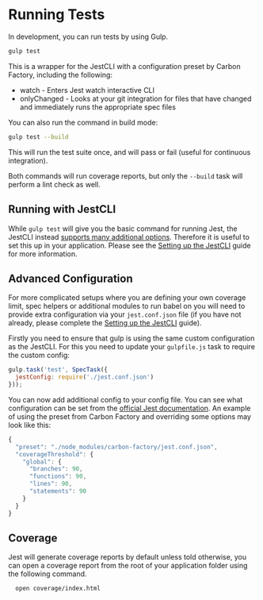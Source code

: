 # Running Tests

In development, you can run tests by using Gulp.

```bash
gulp test
```

This is a wrapper for the JestCLI with a configuration preset by Carbon Factory, including the following:

  * watch - Enters Jest watch interactive CLI
  * onlyChanged - Looks at your git integration for files that have changed and immediately runs the appropriate spec files

You can also run the command in build mode:

```bash
gulp test --build
```

This will run the test suite once, and will pass or fail (useful for continuous integration).

Both commands will run coverage reports, but only the `--build` task will perform a lint check as well.

## Running with JestCLI

While `gulp test` will give you the basic command for running Jest, the JestCLI instead [supports many additional options](https://facebook.github.io/jest/docs/cli.html). Therefore it is useful to set this up in your application. Please see the [Setting up the JestCLI]('https://github.com/Sage/carbon-factory/blob/master/docs/setting-up-jest-cli.md') guide for more information.

## Advanced Configuration

For more complicated setups where you are defining your own coverage limit, spec helpers or additional modules to run babel on you will need to provide extra configuration via your `jest.conf.json` file (if you have not already, please complete the [Setting up the JestCLI]('https://github.com/Sage/carbon-factory/blob/master/docs/setting-up-jest-cli.md') guide).

Firstly you need to ensure that gulp is using the same custom configuration as the JestCLI. For this you need to update your `gulpfile.js` task to require the custom config:

```js
gulp.task('test', SpecTask({
  jestConfig: require('./jest.conf.json')
}));
```

You can now add additional config to your config file. You can see what configuration can be set from the [official Jest documentation](https://facebook.github.io/jest/docs/configuration.html). An example of using the preset from Carbon Factory and overriding some options may look like this:

```js
{
  "preset": "./node_modules/carbon-factory/jest.conf.json",
  "coverageThreshold": {
    "global": {
      "branches": 90,
      "functions": 90,
      "lines": 90,
      "statements": 90
    }
  }
}
```

## Coverage

Jest will generate coverage reports by default unless told otherwise, you can open a coverage report from the root of your application folder using the following command.

```bash
  open coverage/index.html
```
